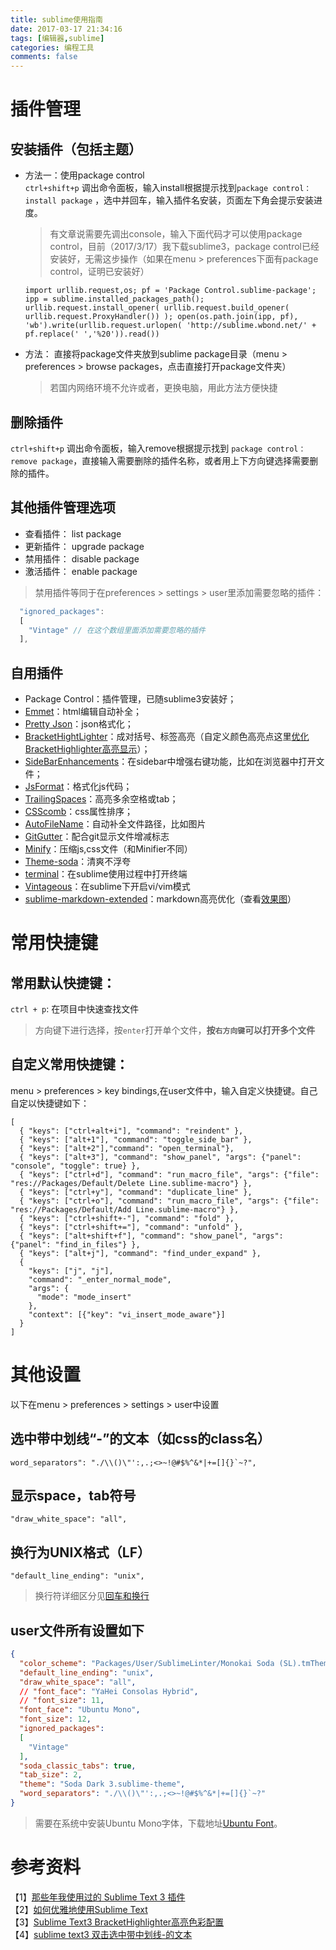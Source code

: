```yaml
---
title: sublime使用指南
date: 2017-03-17 21:34:16
tags: [编辑器,sublime]
categories: 编程工具
comments: false
---
```


# 插件管理

## 安装插件（包括主题）   
- 方法一：使用package control    
  `ctrl+shift+p` 调出命令面板，输入install根据提示找到`package control：install package` ，选中并回车，输入插件名安装，页面左下角会提示安装进度。

  > 有文章说需要先调出console，输入下面代码才可以使用package control，目前（2017/3/17）我下载sublime3，package control已经安装好，无需这步操作（如果在menu > preferences下面有package control，证明已安装好）   
  ```
  import urllib.request,os; pf = 'Package Control.sublime-package'; ipp = sublime.installed_packages_path(); urllib.request.install_opener( urllib.request.build_opener( urllib.request.ProxyHandler()) ); open(os.path.join(ipp, pf), 'wb').write(urllib.request.urlopen( 'http://sublime.wbond.net/' + pf.replace(' ','%20')).read())
  ```
- 方法： 直接将package文件夹放到sublime package目录（menu > preferences > browse packages，点击直接打开package文件夹）   

  > 若国内网络环境不允许或者，更换电脑，用此方法方便快捷

## 删除插件
`ctrl+shift+p` 调出命令面板，输入remove根据提示找到 `package control：remove package`，直接输入需要删除的插件名称，或者用上下方向键选择需要删除的插件。

## 其他插件管理选项
- 查看插件： list package
- 更新插件： upgrade package   
- 禁用插件： disable package   
- 激活插件： enable package   

> 禁用插件等同于在preferences > settings > user里添加需要忽略的插件：
```js
  "ignored_packages":
  [
    "Vintage" // 在这个数组里面添加需要忽略的插件
  ],
```

## 自用插件
- Package Control：插件管理，已随sublime3安装好；
- [Emmet](https://github.com/sergeche/emmet-sublime)：html编辑自动补全；
- [Pretty Json](https://github.com/dzhibas/SublimePrettyJson)：json格式化；
- [BracketHightLighter](https://github.com/facelessuser/BracketHighlighter)：成对括号、标签高亮（自定义颜色高亮点这里[优化BracketHighlighter高亮显示](http://xiaogliu.github.io/2017/04/07/sublime%E8%87%AA%E5%AE%9A%E4%B9%89%E9%A2%9C%E8%89%B2/#优化BracketHighlighter高亮显示)）；
- [SideBarEnhancements](https://github.com/titoBouzout/SideBarEnhancements)：在sidebar中增强右键功能，比如在浏览器中打开文件；
- [JsFormat](https://github.com/jdc0589/JsFormat)：格式化js代码；
- [TrailingSpaces](https://github.com/SublimeText/TrailingSpaces)：高亮多余空格或tab；
- [CSScomb](https://github.com/csscomb/CSScomb-for-Sublime)：css属性排序；
- [AutoFileName](https://github.com/BoundInCode/AutoFileName)：自动补全文件路径，比如图片
- [GitGutter](https://github.com/jisaacks/GitGutter)：配合git显示文件增减标志
- [Minify](https://github.com/tssajo/Minify)：压缩js,css文件（和Minifier不同）
- [Theme-soda](https://github.com/buymeasoda/soda-theme)：清爽不浮夸
- [terminal](https://packagecontrol.io/packages/Terminal)：在sublime使用过程中打开终端
- [Vintageous](https://github.com/guillermooo/Vintageous)：在sublime下开启vi/vim模式
- [sublime-markdown-extended](https://github.com/jonschlinkert/sublime-markdown-extended)：markdown高亮优化（查看[效果图](http://xiaogliu.github.io/2017/04/07/sublime%E8%87%AA%E5%AE%9A%E4%B9%89%E9%A2%9C%E8%89%B2/#优化markdown高亮显示)）

# 常用快捷键

## 常用默认快捷键：   
`ctrl + p`: 在项目中快速查找文件   
>方向键下进行选择，按`enter`打开单个文件，**按`右方向键`可以打开多个文件**   

## 自定义常用快捷键：   
menu > preferences > key bindings,在user文件中，输入自定义快捷键。自己自定以快捷键如下：   

```
[
  { "keys": ["ctrl+alt+i"], "command": "reindent" },
  { "keys": ["alt+1"], "command": "toggle_side_bar" },
  { "keys": ["alt+2"],"command": "open_terminal"},
  { "keys": ["alt+3"], "command": "show_panel", "args": {"panel": "console", "toggle": true} },
  { "keys": ["ctrl+d"], "command": "run_macro_file", "args": {"file": "res://Packages/Default/Delete Line.sublime-macro"} },
  { "keys": ["ctrl+y"], "command": "duplicate_line" },
  { "keys": ["ctrl+o"], "command": "run_macro_file", "args": {"file": "res://Packages/Default/Add Line.sublime-macro"} },
  { "keys": ["ctrl+shift+-"], "command": "fold" },
  { "keys": ["ctrl+shift+="], "command": "unfold" },
  { "keys": ["alt+shift+f"], "command": "show_panel", "args": {"panel": "find_in_files"} },
  { "keys": ["alt+j"], "command": "find_under_expand" },
  {
    "keys": ["j", "j"],
    "command": "_enter_normal_mode",
    "args": {
      "mode": "mode_insert"
    },
    "context": [{"key": "vi_insert_mode_aware"}]
  }
]
```

# 其他设置
以下在menu > preferences > settings > user中设置

## 选中带中划线“-”的文本（如css的class名）
```
word_separators": "./\\()\"':,.;<>~!@#$%^&*|+=[]{}`~?",
```
## 显示space，tab符号
```
"draw_white_space": "all",
```
## 换行为UNIX格式（LF）
```
"default_line_ending": "unix",
```

> 换行符详细区分见[回车和换行](http://www.ruanyifeng.com/blog/2006/04/post_213.html)   

## user文件所有设置如下   
```json
{
  "color_scheme": "Packages/User/SublimeLinter/Monokai Soda (SL).tmTheme",
  "default_line_ending": "unix",
  "draw_white_space": "all",
  // "font_face": "YaHei Consolas Hybrid",
  // "font_size": 11,
  "font_face": "Ubuntu Mono",
  "font_size": 12,
  "ignored_packages":
  [
    "Vintage"
  ],
  "soda_classic_tabs": true,
  "tab_size": 2,
  "theme": "Soda Dark 3.sublime-theme",
  "word_separators": "./\\()\"':,.;<>~!@#$%^&*|+=[]{}`~?"
}
```

> 需要在系统中安装Ubuntu Mono字体，下载地址[Ubuntu Font](http://font.ubuntu.com/)。

# 参考资料
【1】[那些年我使用过的 Sublime Text 3 插件](http://bubkoo.com/2014/01/04/sublime-text-3-plugins/)   
【2】[如何优雅地使用Sublime Text](http://jeffjade.com/2015/12/15/2015-04-17-toss-sublime-text/)   
【3】[Sublime Text3 BracketHighlighter高亮色彩配置](http://www.cnblogs.com/willingtolove/p/4657320.html)   
【4】[sublime text3 双击选中带中划线-的文本](http://www.css88.com/archives/4539)
